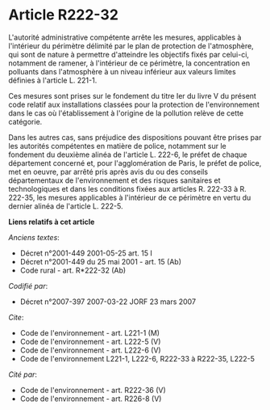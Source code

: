 # Article R222-32

L'autorité administrative compétente arrête les mesures, applicables à l'intérieur du périmètre délimité par le plan de
protection de l'atmosphère, qui sont de nature à permettre d'atteindre les objectifs fixés par celui-ci, notamment de
ramener, à l'intérieur de ce périmètre, la concentration en polluants dans l'atmosphère à un niveau inférieur aux valeurs
limites définies à l'article L. 221-1.

Ces mesures sont prises sur le fondement du titre Ier du livre V du présent code relatif aux installations classées pour la
protection de l'environnement dans le cas où l'établissement à l'origine de la pollution relève de cette catégorie.

Dans les autres cas, sans préjudice des dispositions pouvant être prises par les autorités compétentes en matière de police,
notamment sur le fondement du deuxième alinéa de l'article L. 222-6, le préfet de chaque département concerné et, pour
l'agglomération de Paris, le préfet de police, met en oeuvre, par arrêté pris après avis du ou des conseils départementaux de
l'environnement et des risques sanitaires et technologiques et dans les conditions fixées aux articles R. 222-33 à R. 222-35,
les mesures applicables à l'intérieur de ce périmètre en vertu du dernier alinéa de l'article L. 222-5.

**Liens relatifs à cet article**

_Anciens textes_:

  - Décret n°2001-449 2001-05-25 art. 15 I
  - Décret n°2001-449 du 25 mai 2001 - art. 15 (Ab)
  - Code rural - art. R*222-32 (Ab)

_Codifié par_:

  - Décret n°2007-397 2007-03-22 JORF 23 mars 2007

_Cite_:

  - Code de l'environnement - art. L221-1 (M)
  - Code de l'environnement - art. L222-5 (V)
  - Code de l'environnement - art. L222-6 (V)
  - Code de l'environnement L221-1, L222-6, R222-33 à R222-35, L222-5

_Cité par_:

  - Code de l'environnement - art. R222-36 (V)
  - Code de l'environnement - art. R226-8 (V)
